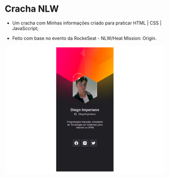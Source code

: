 # Cracha NLW

- Um cracha com Minhas informações criado para praticar HTML | CSS | JavaSccript;

- Feito com base no evento da RockeSeat - NLW/Heat Mission: Origin.

<div>
  <img src="https://github.com/DiegoImperiano/cracha-nlw/blob/main/github/cracha.png"/>
</div>

